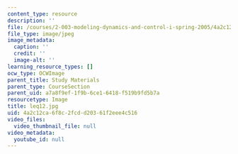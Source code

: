 ```yaml
---
content_type: resource
description: ''
file: /courses/2-003-modeling-dynamics-and-control-i-spring-2005/4a2c12ca6f8c2fcdd20361f2eee4c516_leq12.jpg
file_type: image/jpeg
image_metadata:
  caption: ''
  credit: ''
  image-alt: ''
learning_resource_types: []
ocw_type: OCWImage
parent_title: Study Materials
parent_type: CourseSection
parent_uid: a7a8f9ef-1f9b-6ce1-6418-f519b9fd5b7a
resourcetype: Image
title: leq12.jpg
uid: 4a2c12ca-6f8c-2fcd-d203-61f2eee4c516
video_files:
  video_thumbnail_file: null
video_metadata:
  youtube_id: null
---
```

